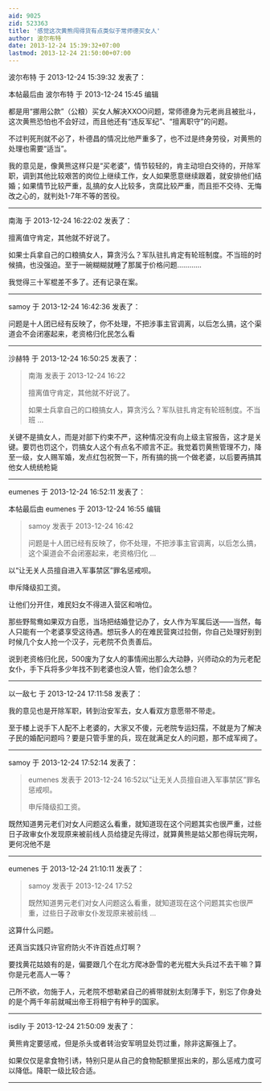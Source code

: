 ```yaml
---
aid: 9025
zid: 523363
title: '感觉这次黄熊闯得货有点类似于常师德买女人'
author: 波尔布特
date: 2013-12-24 15:39:32+07:00
lastmod: 2013-12-24 21:50:00+07:00
---
```


波尔布特 于 2013-12-24 15:39:32 发表了：

本帖最后由 波尔布特 于 2013-12-24 15:45 编辑 

都是用“挪用公款”（公粮）买女人解决XXOO问题，常师德身为元老尚且被批斗，这次黄熊恐怕也不会好过，而且他还有“违反军纪”、“擅离职守”的问题。

不过判死刑就不必了，朴德昌的情况比他严重多了，也不过是终身劳役，对黄熊的处理也需要“适当”。

我的意见是，像黄熊这样只是“买老婆”，情节较轻的，肯主动坦白交待的，开除军职，调到其他比较艰苦的岗位上继续工作，女人如果愿意继续跟着，就安排他们结婚；如果情节比较严重，乱搞的女人比较多，贪腐比较严重，而且拒不交待、无悔改之心的，就判处1-7年不等的苦役。

---------

南海 于 2013-12-24 16:22:02 发表了：

擅离值守肯定，其他就不好说了。

如果士兵拿自己的口粮搞女人，算贪污么？军队驻扎肯定有轮班制度。不当班的时候搞，也没强迫。至于一碗糊糊就睡了那属于价格问题…………

我觉得三十军棍差不多了。还有记录在案。

---------

samoy 于 2013-12-24 16:42:36 发表了：

问题是十人团已经有反映了，你不处理，不把涉事主官调离，以后怎么搞，这个渠道会不会闭塞起来，老资格归化民怎么看

---------

沙赫特 于 2013-12-24 16:50:25 发表了：

> 南海 发表于 2013-12-24 16:22
> 
> 擅离值守肯定，其他就不好说了。
> 
> 如果士兵拿自己的口粮搞女人，算贪污么？军队驻扎肯定有轮班制度。不当班 ...



关键不是搞女人，而是对部下约束不严，这种情况没有向上级主官报告，这才是关键。要罚也罚这个，罚搞女人这个有点名不顺言不正。我觉着罚黄熊管理不力，降至一级，女人赐军婚，发点红包祝贺一下，所有搞的挑一个做老婆，以后要再搞其他女人统统枪毙

---------

eumenes 于 2013-12-24 16:52:11 发表了：

本帖最后由 eumenes 于 2013-12-24 16:55 编辑 


> 
> samoy 发表于 2013-12-24 16:42
> 
> 问题是十人团已经有反映了，你不处理，不把涉事主官调离，以后怎么搞，这个渠道会不会闭塞起来，老资格归化 ...



以“让无关人员擅自进入军事禁区”罪名惩戒呗。

申斥降级扣工资。

让他们分开住，难民妇女不得进入营区和哨位。

那些野鸳鸯如果双方自愿，当场把结婚登记办了，女人作为军属后送——当然，每人只能有一个老婆享受这待遇。想玩多人的在难民营爽过拉倒，你自己处理好别到时候几个女人抢一个汉子，元老院不负责善后。

说到老资格归化民，500废为了女人的事情闹出那么大动静，兴师动众的为元老配女仆，手下兵将多少年找不到老婆也没人管，他们会怎么想？

---------

以一敌七 于 2013-12-24 17:11:58 发表了：

我的意见也是开除军职，转到治安军去，女人看双方意愿带不带走。

至于楼上说手下人配不上老婆的，大家又不傻，元老院专运妇孺，不就是为了解决子民的婚配问题吗？要是只管手里的兵，现在就满足女人的问题，那不成军阀了。

---------

samoy 于 2013-12-24 17:52:14 发表了：

> eumenes 发表于 2013-12-24 16:52以“让无关人员擅自进入军事禁区”罪名惩戒呗。
> 
> 申斥降级扣工资。



既然知道男元老们对女人问题这么看重，就知道现在这个问题其实也很严重，过些日子政审女仆发现原来被前线人员给捷足先得过，就算黄熊是姑父那也得玩完啊，更何况他不是

---------

eumenes 于 2013-12-24 21:10:11 发表了：

> samoy 发表于 2013-12-24 17:52
> 
> 既然知道男元老们对女人问题这么看重，就知道现在这个问题其实也很严重，过些日子政审女仆发现原来被前线 ...



这算什么问题。

还真当实践只许官府防火不许百姓点灯啊？

要找黄花姑娘有的是，偏要跟几个在北方爬冰卧雪的老光棍大头兵过不去干嘛？算你是元老高人一等？

己所不欲，勿施于人，元老院不想勒紧自己的裤带就别太刻薄手下，别忘了你身处的是个两千年前就喊出帝王将相宁有种乎的国家。

---------

isdily 于 2013-12-24 21:50:09 发表了：

黄熊肯定要惩戒，但是杀头或者转治安军明显处罚过重，除非这厮强上了。

如果仅仅是拿食物引诱，特别只是从自己的食物配额里抠出来的，那么惩戒力度可以降低。降职一级比较合适。

---------

